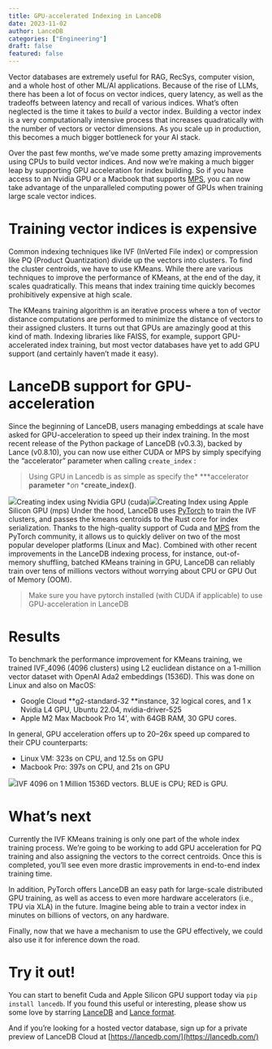 ```yaml
---
title: GPU-accelerated Indexing in LanceDB
date: 2023-11-02
author: LanceDB
categories: ["Engineering"]
draft: false
featured: false
---
```


Vector databases are extremely useful for RAG, RecSys, computer vision, and a whole host of other ML/AI applications. Because of the rise of LLMs, there has been a lot of focus on vector indices, query latency, as well as the tradeoffs between latency and recall of various indices. What’s often neglected is the time it takes to *build* a vector index. Building a vector index is a very computationally intensive process that increases quadratically with the number of vectors or vector dimensions. As you scale up in production, this becomes a much bigger bottleneck for your AI stack.

Over the past few months, we’ve made some pretty amazing improvements using CPUs to build vector indices. And now we’re making a much bigger leap by supporting GPU acceleration for index building. So if you have access to an Nvidia GPU or a Macbook that supports [MPS](https://developer.apple.com/documentation/metalperformanceshaders), you can now take advantage of the unparalleled computing power of GPUs when training large scale vector indices.

# Training vector indices is expensive

Common indexing techniques like IVF (InVerted File index) or compression like PQ (Product Quantization) divide up the vectors into clusters. To find the cluster centroids, we have to use KMeans. While there are various techniques to improve the performance of KMeans, at the end of the day, it scales quadratically. This means that index training time quickly becomes prohibitively expensive at high scale.

The KMeans training algorithm is an iterative process where a ton of vector distance computations are performed to minimize the distance of vectors to their assigned clusters. It turns out that GPUs are amazingly good at this kind of math. Indexing libraries like FAISS, for example, support GPU-accelerated index training, but most vector databases have yet to add GPU support (and certainly haven’t made it easy).

# LanceDB support for GPU-acceleration

Since the beginning of LanceDB, users managing embeddings at scale have asked for GPU-acceleration to speed up their index training. In the most recent release of the Python package of LanceDB (v0.3.3), backed by Lance (v0.8.10), you can now use either CUDA or MPS by simply specifying the “accelerator” parameter when calling `create_index` :

> Using GPU in Lancedb is as simple as specify the* ***accelerator **parameter** **on* ***create_index()**.

![](https://miro.medium.com/v2/resize:fit:770/1*lZQRY7ed3FDGw-h3Sd1rTg.png)Creating index using Nvidia GPU (cuda)![](https://miro.medium.com/v2/resize:fit:770/1*ANrOLSEGd2XXy5vv5h1_WQ.png)Creating Index using Apple Silicon GPU (mps)
Under the hood, LanceDB uses [PyTorch](https://pytorch.org/) to train the IVF clusters, and passes the kmeans centroids to the Rust core for index serialization. Thanks to the high-quality support of Cuda and [MPS](https://pytorch.org/docs/stable/notes/mps.html) from the PyTorch community, it allows us to quickly deliver on two of the most popular developer platforms (Linux and Mac). Combined with other recent improvements in the LanceDB indexing process, for instance, out-of-memory shuffling, batched KMeans training in GPU, LanceDB can reliably train over tens of millions vectors without worrying about CPU or GPU Out of Memory (OOM).

> Make sure you have pytorch installed (with CUDA if applicable) to use GPU-acceleration in LanceDB

# Results

To benchmark the performance improvement for KMeans training, we trained IVF_4096 (4096 clusters) using L2 euclidean distance on a 1-million vector dataset with OpenAI Ada2 embeddings (1536D). This was done on Linux and also on MacOS:

- Google Cloud **g2-standard-32 **instance, 32 logical cores, and 1 x Nvidia L4 GPU, Ubuntu 22.04, nvidia-driver-525
- Apple M2 Max Macbook Pro 14', with 64GB RAM, 30 GPU cores.

In general, GPU acceleration offers up to 20–26x speed up compared to their CPU counterparts:

- Linux VM: 323s on CPU, and 12.5s on GPU
- Macbook Pro: 397s on CPU, and 21s on GPU

![](https://miro.medium.com/v2/resize:fit:770/1*9tRrnjLVnasYS1E9d1PRvA.png)IVF 4096 on 1 Million 1536D vectors. BLUE is CPU; RED is GPU.
# What’s next

Currently the IVF KMeans training is only one part of the whole index training process. We’re going to be working to add GPU acceleration for PQ training and also assigning the vectors to the correct centroids. Once this is completed, you’ll see even more drastic improvements in end-to-end index training time.

In addition, PyTorch offers LanceDB an easy path for large-scale distributed GPU training, as well as access to even more hardware accelerators (i.e., TPU via XLA) in the future. Imagine being able to train a vector index in minutes on billions of vectors, on any hardware.

Finally, now that we have a mechanism to use the GPU effectively, we could also use it for inference down the road.

# Try it out!

You can start to benefit Cuda and Apple Silicon GPU support today via `pip install lancedb`. If you found this useful or interesting, please show us some love by starring [LanceDB](http://github.com/lancedb/lancedb) and [Lance format](http://github.com/lancedb/lance).

And if you’re looking for a hosted vector database, sign up for a private preview of LanceDB Cloud at [https://lancedb.com/](https://lancedb.com/)
